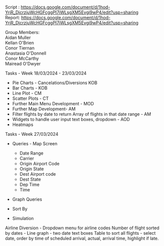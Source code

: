 Script : https://docs.google.com/document/d/1hod-YrjR_DjcrzjuWcHGFcggPI7iWLsgXM5Evgi9wP4/edit?usp=sharing <br />
Report:  https://docs.google.com/document/d/1hod-YrjR_DjcrzjuWcHGFcggPI7iWLsgXM5Evgi9wP4/edit?usp=sharing



Group Members: <br />
Aidan Muller <br />
Kellan O'Brien <br />
Conor Tiernan <br />
Anastasia O'Donnell <br />
Conor McCarthy <br />
Mairead O'Dwyer <br />

Tasks - Week 18/03/2024 - 23/03/2024
- Pie Charts - Cancelations/Diversions KOB
- Bar Charts - KOB
- Line Plot - CM
- Scatter Plots - CT
- Further Main Menu Development - MOD
- Further Map Development- AM
- Filter flights by date to return Array of flights in that date range - AM
- Widgets to handle user input text boxes, dropdown - AOD
- Heatmaps 


Tasks - Week 27/03/2024
- Queries - Map Screen
    - Date Range
    - Carrier
    - Origin Airport Code
    - Origin State
    - Dest Airport code
    - Dest State
    - Dep Time
    -  Time
 
- Graph Queries
- Sort By
- Simulation


Airline Diversion - Dropdown menu for airline codes
Number of flight sorted by dates - Line graph - two date text boxes
Table to sort all flights - select date, order by time of scheduled arrival, actual, arrival time, highlight if late.  
